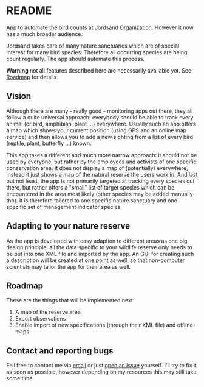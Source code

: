 # README #

App to automate the bird counts at [Jordsand Organization](https://www.jordsand.de/). However it now
has a much broader audience.

Jordsand takes care of many nature sanctuaries which are of special interest for many bird species.
Therefore all occurring species are being count regularly. The app should automate this process.

**Warning** not all features described here are necessarily available yet.
 See [Roadmap](#roadmap) for details

## Vision ##

Although there are many - really good - monitoring apps out there, they all follow a quite universal
approach: everybody should be able to track every animal (or bird, amphibian, plant ...) everywhere.
Usually such an app offers a map which shows your current position (using GPS and an online map service)
and then allows you to add a new sighting from a list of every bird (reptile, plant, butterfly ...)
known.

This app takes a different and much more narrow approach: it should not be used by everyone, but rather
by the employees and activists of one specific conservation area. It does not display a map of
(potentially) everywhere, instead it just shows a map of the natural reserve the users work in.
And last but not least, the app is not primarily targeted at tracking every species out there,
but rather offers a "small" list of target species which can be encountered in the area most likely
(other species may be added manually tho). It is therefore tailored to one specific nature sanctuary
and one specific set of management indicator species.

## Adapting to your nature reserve ##

As the app is developed with easy adaption to different areas as one big design principle, all
the data specific to your wildlife reserve only needs to be put into one XML file and imported by
the app. An GUI for creating such a description will be created at one point as well, so that
non-computer scientists may tailor the app for their area as well.

## Roadmap ##

These are the things that will be implemented next:

1. A map of the reserve area
2. Export observations
3. Enable import of new specifications (through their XML file) and offline-maps

## Contact and reporting bugs ##

Fell free to contact me via [email](mailto:portux@posteo.de) or just
[open an issue](https://github.com/portux/Jordsand-Birdcount/issues/new) yourself.
I'll try to fix it as soon as possible, however depending on my resources this may still take some
time.

